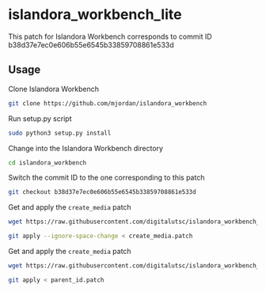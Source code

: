 # islandora_workbench_lite

This patch for Islandora Workbench corresponds to commit ID b38d37e7ec0e606b55e6545b33859708861e533d

## Usage
Clone Islandora Workbench
```bash
git clone https://github.com/mjordan/islandora_workbench
```

Run setup.py script
```bash
sudo python3 setup.py install
```

Change into the Islandora Workbench directory
```bash
cd islandora_workbench
```

Switch the commit ID to the one corresponding to this patch
```bash
git checkout b38d37e7ec0e606b55e6545b33859708861e533d
```

Get and apply the `create_media` patch
```bash
wget https://raw.githubusercontent.com/digitalutsc/islandora_workbench_lite/2023_nov/create_media.patch
```
```bash
git apply --ignore-space-change < create_media.patch
```

Get and apply the `create_media` patch

```bash
wget https://raw.githubusercontent.com/digitalutsc/islandora_workbench_lite/2023_nov/parent_id.patch
```

```bash
git apply < parent_id.patch
```



